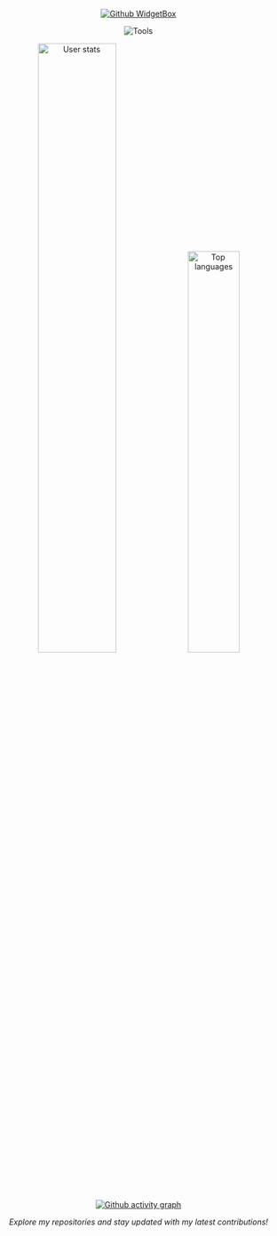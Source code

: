<p align="center">
  <a href="https://github.com/Dako3">
    <img src="https://github-widgetbox.vercel.app/api/profile?username=Dako3&data=followers,repositories,stars,commits&theme=viridescent" alt="Github WidgetBox"/>
  </a>
</p>

<p align="center">
  <img src="https://skillicons.dev/icons?i=js,ts,nodejs,lua,java,kotlin,python,mongodb,git,docker,windows,vscode" alt="Tools"/>
</p>

<p align="center">
  <img width="53%" src="https://github-readme-stats.vercel.app/api?username=Dako3&count_private=true&show_icons=true&title_color=57ff8c&text_color=c9d1d9&icon_color=57ff8c&border_color=30363d&bg_color=161b22" alt="User stats" />
  <img width="43%" src="https://github-readme-stats.vercel.app/api/top-langs?username=Dako3&count_private=true&show_icons=true&title_color=57ff8c&text_color=c9d1d9&icon_color=57ff8c&border_color=30363d&bg_color=161b22&hide=html,dockerfile,handlebars&layout=compact" alt="Top languages" />
</p>

<p align="center">
  <a href="https://github.com/Dako3">
    <img src="https://github-readme-activity-graph.vercel.app/graph?username=Dako3&theme=github-compact&color=57ff8c&line=57ff8c&point=57ff8c&area_color=57ff8c" alt="Github activity graph"/>
  </a>
</p>

<p align="center">
  <i>Explore my repositories and stay updated with my latest contributions!</i>
</p>
